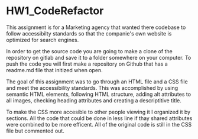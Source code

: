 # HW1_CodeRefactor

This assignment is for a Marketing agency that wanted there codebase to follow accessibilty standards so that the companie's own website is optimized for search engines.

In order to get the source code you are going to make a clone of the repository on gitlab and save it to a folder somewhere on your computer. To push the code you will first make a repository on Github that has a readme.md file that initized when open.

The goal of this assignment was to go through an HTML file and a CSS file and meet the accessibility standards. This was accomplished by using semantic HTML elements, following HTML structure, adding alt attributes to all images, checking  heading attributes and creating a descriptitive title.

To make the CSS more accesible to other people viewing it I organized it by sections. All the code that could be done in less line if thay shared attributes were combined to be more efficent. All of the original code is still in the CSS file but commented out.